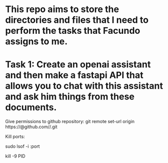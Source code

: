 # This repo aims to store the directories and files that I need to perform the tasks that Facundo assigns to me.
# Task 1: Create an openai assistant and then make a fastapi API that allows you to chat with this assistant and ask him things from these documents.



Give permissions to github repository:
git remote set-url origin https://<token>@github.com/<usuario>/<repositorio>.git

Kill ports:

sudo lsof -i :port

kill -9 PID
